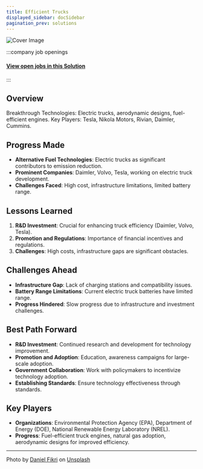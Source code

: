 ```yaml
---
title: Efficient Trucks
displayed_sidebar: docSidebar
pagination_prev: solutions
---
```


![Cover Image](../static/img/fuel-efficient-trucks.jpg)


:::company job openings
  #### [View open jobs in this Solution](https://climatebase.org/jobs?l=&q=&drawdown_solutions=Efficient+Trucks)
:::

## Overview

Breakthrough Technologies: Electric trucks, aerodynamic designs, fuel-efficient engines.
Key Players: Tesla, Nikola Motors, Rivian, Daimler, Cummins.

## Progress Made

- **Alternative Fuel Technologies**: Electric trucks as significant contributors to emission reduction.
- **Prominent Companies**: Daimler, Volvo, Tesla, working on electric truck development.
- **Challenges Faced**: High cost, infrastructure limitations, limited battery range.

## Lessons Learned

1. **R&D Investment**: Crucial for enhancing truck efficiency (Daimler, Volvo, Tesla).
2. **Promotion and Regulations**: Importance of financial incentives and regulations.
3. **Challenges**: High costs, infrastructure gaps are significant obstacles.

## Challenges Ahead

- **Infrastructure Gap**: Lack of charging stations and compatibility issues.
- **Battery Range Limitations**: Current electric truck batteries have limited range.
- **Progress Hindered**: Slow progress due to infrastructure and investment challenges.

## Best Path Forward

- **R&D Investment**: Continued research and development for technology improvement.
- **Promotion and Adoption**: Education, awareness campaigns for large-scale adoption.
- **Government Collaboration**: Work with policymakers to incentivize technology adoption.
- **Establishing Standards**: Ensure technology effectiveness through standards.

## Key Players

- **Organizations**: Environmental Protection Agency (EPA), Department of Energy (DOE), National Renewable Energy Laboratory (NREL).
- **Progress**: Fuel-efficient truck engines, natural gas adoption, aerodynamic designs for improved efficiency.

---

Photo by <a href="https://unsplash.com/@daniel_fikri_?utm_source=unsplash&utm_medium=referral&utm_content=creditCopyText">Daniel Fikri</a> on <a href="https://unsplash.com/photos/4DdUAl4eORE?utm_source=unsplash&utm_medium=referral&utm_content=creditCopyText">Unsplash</a>
  
